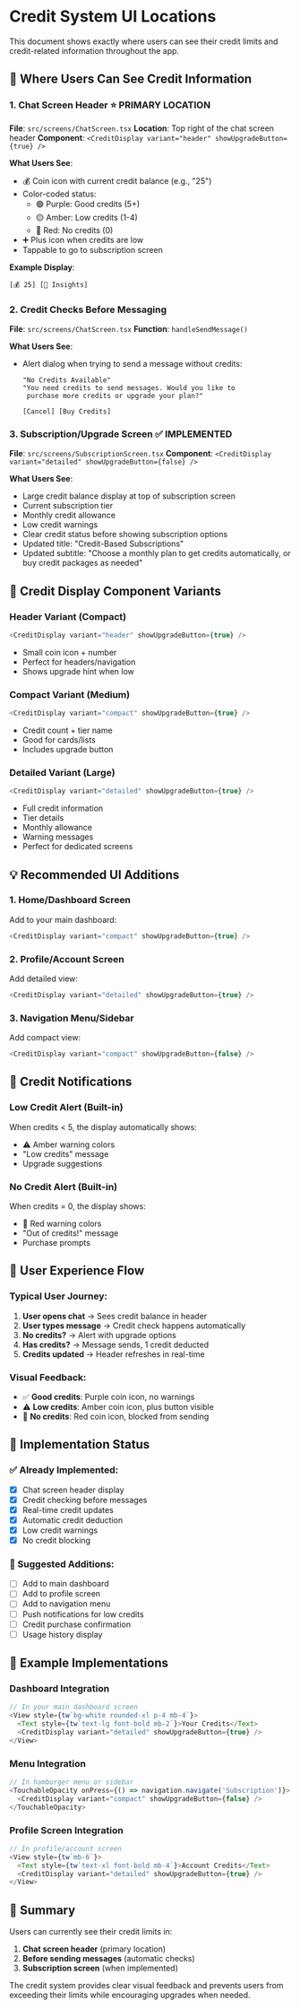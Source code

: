# Credit System UI Locations

This document shows exactly where users can see their credit limits and credit-related information throughout the app.

## 🎯 Where Users Can See Credit Information

### 1. **Chat Screen Header** ⭐ PRIMARY LOCATION
**File**: `src/screens/ChatScreen.tsx`
**Location**: Top right of the chat screen header
**Component**: `<CreditDisplay variant="header" showUpgradeButton={true} />`

**What Users See**:
- 💰 Coin icon with current credit balance (e.g., "25")
- Color-coded status:
  - 🟢 Purple: Good credits (5+)
  - 🟡 Amber: Low credits (1-4)
  - 🔴 Red: No credits (0)
- ➕ Plus icon when credits are low
- Tappable to go to subscription screen

**Example Display**:
```
[💰 25] [🧠 Insights]
```

### 2. **Credit Checks Before Messaging**
**File**: `src/screens/ChatScreen.tsx`
**Function**: `handleSendMessage()`

**What Users See**:
- Alert dialog when trying to send a message without credits:
  ```
  "No Credits Available"
  "You need credits to send messages. Would you like to 
   purchase more credits or upgrade your plan?"
  
  [Cancel] [Buy Credits]
  ```

### 3. **Subscription/Upgrade Screen** ✅ IMPLEMENTED
**File**: `src/screens/SubscriptionScreen.tsx`
**Component**: `<CreditDisplay variant="detailed" showUpgradeButton={false} />`

**What Users See**:
- Large credit balance display at top of subscription screen
- Current subscription tier
- Monthly credit allowance
- Low credit warnings
- Clear credit status before showing subscription options
- Updated title: "Credit-Based Subscriptions"
- Updated subtitle: "Choose a monthly plan to get credits automatically, or buy credit packages as needed"

## 🎨 Credit Display Component Variants

### Header Variant (Compact)
```typescript
<CreditDisplay variant="header" showUpgradeButton={true} />
```
- Small coin icon + number
- Perfect for headers/navigation
- Shows upgrade hint when low

### Compact Variant (Medium)
```typescript
<CreditDisplay variant="compact" showUpgradeButton={true} />
```
- Credit count + tier name
- Good for cards/lists
- Includes upgrade button

### Detailed Variant (Large)
```typescript
<CreditDisplay variant="detailed" showUpgradeButton={true} />
```
- Full credit information
- Tier details
- Monthly allowance
- Warning messages
- Perfect for dedicated screens

## 💡 Recommended UI Additions

### 1. **Home/Dashboard Screen**
Add to your main dashboard:
```typescript
<CreditDisplay variant="compact" showUpgradeButton={true} />
```

### 2. **Profile/Account Screen**
Add detailed view:
```typescript
<CreditDisplay variant="detailed" showUpgradeButton={true} />
```

### 3. **Navigation Menu/Sidebar**
Add compact view:
```typescript
<CreditDisplay variant="compact" showUpgradeButton={false} />
```

## 🔔 Credit Notifications

### Low Credit Alert (Built-in)
When credits < 5, the display automatically shows:
- ⚠️ Amber warning colors
- "Low credits" message
- Upgrade suggestions

### No Credit Alert (Built-in)
When credits = 0, the display shows:
- 🚨 Red warning colors
- "Out of credits!" message
- Purchase prompts

## 📱 User Experience Flow

### Typical User Journey:
1. **User opens chat** → Sees credit balance in header
2. **User types message** → Credit check happens automatically
3. **No credits?** → Alert with upgrade options
4. **Has credits?** → Message sends, 1 credit deducted
5. **Credits updated** → Header refreshes in real-time

### Visual Feedback:
- ✅ **Good credits**: Purple coin icon, no warnings
- ⚠️ **Low credits**: Amber coin icon, plus button visible
- 🚨 **No credits**: Red coin icon, blocked from sending

## 🎯 Implementation Status

### ✅ Already Implemented:
- [x] Chat screen header display
- [x] Credit checking before messages
- [x] Real-time credit updates
- [x] Automatic credit deduction
- [x] Low credit warnings
- [x] No credit blocking

### 🔧 Suggested Additions:
- [ ] Add to main dashboard
- [ ] Add to profile screen
- [ ] Add to navigation menu
- [ ] Push notifications for low credits
- [ ] Credit purchase confirmation
- [ ] Usage history display

## 🎨 Example Implementations

### Dashboard Integration
```typescript
// In your main dashboard screen
<View style={tw`bg-white rounded-xl p-4 mb-4`}>
  <Text style={tw`text-lg font-bold mb-2`}>Your Credits</Text>
  <CreditDisplay variant="detailed" showUpgradeButton={true} />
</View>
```

### Menu Integration
```typescript
// In hamburger menu or sidebar
<TouchableOpacity onPress={() => navigation.navigate('Subscription')}>
  <CreditDisplay variant="compact" showUpgradeButton={false} />
</TouchableOpacity>
```

### Profile Screen Integration
```typescript
// In profile/account screen
<View style={tw`mb-6`}>
  <Text style={tw`text-xl font-bold mb-4`}>Account Credits</Text>
  <CreditDisplay variant="detailed" showUpgradeButton={true} />
</View>
```

## 🎯 Summary

Users can currently see their credit limits in:
1. **Chat screen header** (primary location)
2. **Before sending messages** (automatic checks)
3. **Subscription screen** (when implemented)

The credit system provides clear visual feedback and prevents users from exceeding their limits while encouraging upgrades when needed.
